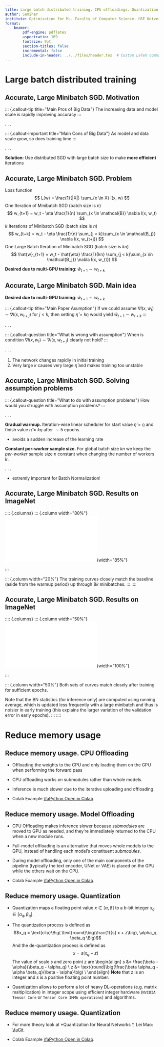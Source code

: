 ```yaml
---
title: Large batch distributed training. CPU offloadings. Quantization
author: Seminar
institute: Optimization for ML. Faculty of Computer Science. HSE University
format:
    beamer:
        pdf-engine: pdflatex
        aspectratio: 169
        fontsize: 9pt
        section-titles: false
        incremental: false
        include-in-header: ../../files/header.tex  # Custom LaTeX commands and preamble
---
```


# Large batch distributed training

## Accurate, Large Minibatch SGD. Motivation

::: {.callout-tip title="Main Pros of Big Data"}
The increasing data and model scale is rapidly improving accuracy
:::

. . .

::: {.callout-important title="Main Cons of Big Data"}
As model and data scale grow, so does training time
:::

. . .

**Solution:** Use distributed SGD with large batch size to make **more efficient** iterations

## Accurate, Large Minibatch SGD. Problem
Loss function
$$ L(w) = \frac{1}{|X|} \sum_{x \in X} l(x, w) $$
One Iteration of Minibatch SGD (batch size is $n$)
$$ w_{t+1} = w_t - \eta \frac{1}{n} \sum_{x \in \mathcal{B}} \nabla l(x, w_t) $$
$k$ Iterations of Minibatch SGD (batch size is $n$)
$$ w_{t+k} = w_t - \eta \frac{1}{n} \sum_{j < k}\sum_{x \in \mathcal{B_j}} \nabla l(x, w_{t+j}) $$
One Large Batch Iteration of Minibatch SGD (batch size is $kn$)
$$ \hat{w}_{t+1} = w_t - \hat{\eta} \frac{1}{kn} \sum_{j < k}\sum_{x \in \mathcal{B_j}} \nabla l(x, w_{t}) $$

**Desired due to multi-GPU training**: $\hat{w}_{t+1} \sim w_{t+k}$

## Accurate, Large Minibatch SGD. Main idea
**Desired due to multi-GPU training**: $\hat{w}_{t+1} \sim w_{t+k}$

::: {.callout-tip title="Main Paper Asumption"}
If we could assume $\nabla l(x, w_t) \sim \nabla l(x, w_{t+j})$ for $j < k$, then setting $\hat \eta = k\eta$ would yield $\hat{w}_{t+1} \sim w_{t+k}$
:::

. . .

::: {.callout-question title="What is wrong with assumption"}
When is condition $\nabla l(x, w_t) \sim \nabla l(x, w_{t+j})$ clearly not hold?
:::

. . .

1. The network changes rapidly in initial training
1. Very large $k$ causes very large $\hat \eta$ and makes training too unstable

## Accurate, Large Minibatch SGD. Solving assumption problems
::: {.callout-question title="What to do with assumption problems"}
How would you struggle with assumption problems?
:::

. . .

**Gradual warmup.** Iteration-wise linear scheduler for start value $\hat \eta = \eta$ and finish value $\hat \eta  = k \eta$ after $\sim 5$ epochs.

* avoids a sudden increase of the learning rate

**Constant per-worker sample size.** For global batch size $kn$ we keep the *per-worker* sample size $n$ constant when changing the number of workers $k$. 

. . .

* extremly important for Batch Normalization!

## Accurate, Large Minibatch SGD. Results on ImageNet

:::: {.columns}
::: {.column width="80%"}
![](sem_19/sem_19_large_batch_results.pdf){width="85%"}

:::

::: {.column width="20%"}
The training curves closely match the baseline (aside from the warmup period) up through $8k$ minibatches.
:::
::::

## Accurate, Large Minibatch SGD. Results on ImageNet
:::: {.columns}
::: {.column width="50%"}
![](sem_19/sem_19_large_batch_train_val.pdf){width="100%"}

:::

::: {.column width="50%"}
Both sets
of curves match closely after training for sufficient epochs. 

Note that the BN statistics (for inference only) are computed using running average, which is updated less frequently with a large
minibatch and thus is noisier in early training (this explains the
larger variation of the validation error in early epochs).
:::
::::

# Reduce memory usage

## Reduce memory usage. CPU Offloading

* Offloading the weights to the CPU and only loading them on the GPU when performing the forward pass

* CPU offloading works on submodules rather than whole models. 

* Inference is much slower due to the iterative uploading and offloading. 

* Colab Example [\faPython Open in Colab](https://colab.research.google.com/drive/1Ugx3dUl_MHsYCAgz12qbuz_couJajpb6?usp=sharing).


## Reduce memory usage. Model Offloading

* CPU Offloading makes inference slower because *submodules* are moved to GPU as needed, and they’re immediately returned to the CPU when a new module runs.

* Full-model offloading is an alternative that moves whole models to the GPU, instead of handling each model’s constituent *submodules*.

* During model offloading, only one of the main components of the pipeline (typically the text encoder, UNet or VAE) is placed on the GPU while the others wait on the CPU.

* Colab Example [\faPython Open in Colab](https://colab.research.google.com/drive/1Ugx3dUl_MHsYCAgz12qbuz_couJajpb6?usp=sharing).


## Reduce memory usage. Quantization
* Quantization maps a floating point value $x \in [\alpha, \beta]$ to a 
$b$-bit integer $x_q \in [\alpha_q, \beta_q]$.

* The quantization process is defined as
$$x_q = \text{clip}\Big( \text{round}\big(\frac{1}{s} x + z\big), \alpha_q, \beta_q \Big)$$
 And the de-quantization process is defined as
 $$x = s (x_q - z)$$
 The value of scale $s$ and zero point $z$ are
 \begin{align}
s &= \frac{\beta - \alpha}{\beta_q - \alpha_q} \\
z &= \text{round}\big(\frac{\beta \alpha_q - \alpha \beta_q}{\beta - \alpha}\big) \\
\end{align}
**Note** that $z$ is an integer and $s$ is a positive floating point number.

* Quantization allows to perform a lot of heavy DL-operations (e.g. matrix maltiplication) in integer scope using efficient integer hardware (`NVIDIA Tensor Core` or `Tensor Core IMMA operations`) and algorithms.

## Reduce memory usage. Quantization
* For more theory look at *Quantization for Neural Networks
*, Lei Mao: [\faGit](https://leimao.github.io/article/Neural-Networks-Quantization/#Quantization).

* Colab Example [\faPython Open in Colab](https://colab.research.google.com/drive/1Ugx3dUl_MHsYCAgz12qbuz_couJajpb6?usp=sharing).
